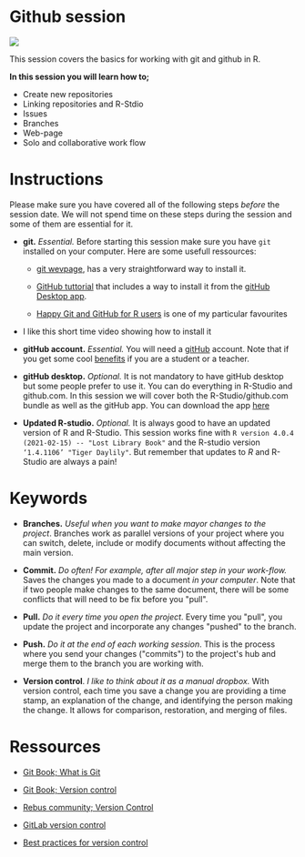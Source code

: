 # Github session

![](https://github.githubassets.com/images/modules/logos_page/Octocat.png)

This session covers the basics for working with git and github in R. 

**In this session you will learn how to;**

- Create new repositories
- Linking repositories and R-Stdio
- Issues
- Branches
- Web-page
- Solo and collaborative work flow

# Instructions

Please make sure you have covered all of the following steps *before* the session date. We will not spend time on these steps during the session and some of them are essential for it.

- **git.** *Essential.* Before starting this session make sure you have `git` installed on your computer. Here are some usefull ressources:

  - [git wevpage](https://git-scm.com/book/en/v2/Getting-Started-Installing-Git), has a very straightforward way to install it.

  - [GitHub tuttorial](https://github.com/git-guides/install-git) that includes a way to install it from the [gitHub Desktop app](https://desktop.github.com/). 

  - [Happy Git and GitHub for R users](https://happygitwithr.com/install-git.html) is one of my particular favourites

- []() I like this short time video showing how to install it

-  **gitHub account.** *Essential.* You will need a [gitHub](https://github.com/) account. Note that if you get some cool [benefits](https://education.github.com/benefits) if you are a student or a teacher.

- **gitHub desktop.** *Optional.* It is not mandatory to have gitHub desktop but some people prefer to use it. You can do everything in R-Studio and github.com. In this session we will cover both the R-Studio/github.com bundle as well as the gitHub app. You can download the app [here](https://desktop.github.com/)

- **Updated R-studio.** *Optional.* It is always good to have an updated version of R and R-Studio. This session works fine with `R version 4.0.4 (2021-02-15) -- "Lost Library Book"` and the R-studio version `‘1.4.1106’ "Tiger Daylily"`. But remember that updates to *R* and R-Studio are always a pain!

# Keywords

- **Branches.** *Useful when you want to make mayor changes to the project*. Branches work as parallel versions of your project where you can switch, delete, include or modify documents without affecting the main version.

- **Commit.** *Do often! For example, after all major step in your work-flow.* Saves the changes you made to a document *in your computer*. Note that if two people make changes to the same document, there will be some conflicts that will need to be fix before you "pull".

- **Pull.** *Do it every time you open the project*. Every time you "pull", you update the project and incorporate any changes "pushed" to the branch.

- **Push.** *Do it at the end of each working session*. This is the process where you send your changes ("commits") to the project's hub and merge them to the branch you are working with. 

- **Version control**. *I like to think about it as a manual dropbox.* With version control, each time you save a change you are providing a time stamp, an explanation of the change, and identifying the person making the change. It allows for comparison, restoration, and merging of files.

# Ressources

- [Git Book; What is Git](https://git-scm.com/book/en/v2/Getting-Started-What-is-Git%3F)

- [Git Book; Version control](https://git-scm.com/book/en/v2/Getting-Started-About-Version-Control)

- [Rebus community; Version Control](https://press.rebus.community/programmingfundamentals/chapter/version-control/)

- [GitLab version control](https://about.gitlab.com/topics/version-control/)

- [Best practices for version control](https://about.gitlab.com/topics/version-control/version-control-best-practices/)
